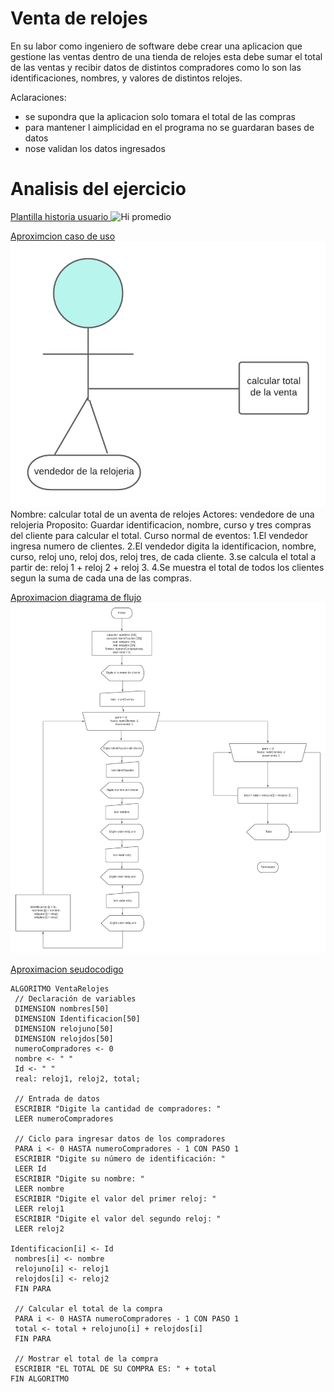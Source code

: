# Venta de relojes
En su labor como ingeniero de software debe crear una aplicacion que gestione las ventas dentro de una tienda de relojes esta debe sumar el total de las ventas y recibir datos de distintos compradores como lo son las identificaciones, nombres, y valores de distintos relojes.

Aclaraciones:
+ se supondra que la aplicacion solo tomara el total de las compras
+ para mantener l aimplicidad en el programa no se guardaran bases de datos
+ nose validan los datos ingresados

# Analisis del ejercicio
<u> Plantilla historia usuario </u>
![Hi promedio](/img/Hi.jpeg)


<u>Aproximcion caso de uso</u>
![di promedio](img/dodo.png)
Nombre: calcular total de un aventa de relojes
Actores: vendedore de una relojeria
Proposito: Guardar identificacion, nombre, curso y tres compras del cliente para calcular el total.
Curso normal de eventos:
1.El vendedor ingresa numero de clientes.
2.El vendedor digita la identificacion, nombre,  curso, reloj uno, reloj dos, reloj tres,  de cada cliente.
3.se calcula el total a partir de: reloj 1 + reloj 2 + reloj 3.
4.Se muestra el total de todos los clientes segun la suma de cada una de las compras.






<u>Aproximacion diagrama de flujo</u>
![Hu promedio](img/Hu.jpeg)







<u>Aproximacion seudocodigo</u>

```
ALGORITMO VentaRelojes
 // Declaración de variables
 DIMENSION nombres[50]
 DIMENSION Identificacion[50]
 DIMENSION relojuno[50]
 DIMENSION relojdos[50]
 numeroCompradores <- 0
 nombre <- " "
 Id <- " "
 real: reloj1, reloj2, total;
 
 // Entrada de datos
 ESCRIBIR "Digite la cantidad de compradores: "
 LEER numeroCompradores
 
 // Ciclo para ingresar datos de los compradores
 PARA i <- 0 HASTA numeroCompradores - 1 CON PASO 1
 ESCRIBIR "Digite su número de identificación: "
 LEER Id
 ESCRIBIR "Digite su nombre: "
 LEER nombre
 ESCRIBIR "Digite el valor del primer reloj: "
 LEER reloj1
 ESCRIBIR "Digite el valor del segundo reloj: "
 LEER reloj2

Identificacion[i] <- Id
 nombres[i] <- nombre
 relojuno[i] <- reloj1
 relojdos[i] <- reloj2
 FIN PARA
 
 // Calcular el total de la compra
 PARA i <- 0 HASTA numeroCompradores - 1 CON PASO 1
 total <- total + relojuno[i] + relojdos[i]
 FIN PARA
 
 // Mostrar el total de la compra
 ESCRIBIR "EL TOTAL DE SU COMPRA ES: " + total
FIN ALGORITMO
```